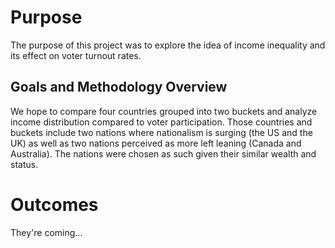 # Purpose
The purpose of this project was to explore the idea of income inequality and its effect on voter turnout rates.
## Goals and Methodology Overview
We hope to compare four countries grouped into two buckets and analyze income distribution compared to voter participation.
Those countries and buckets include two nations where nationalism is surging (the US and the UK) as well as two nations perceived as
more left leaning (Canada and Australia). The nations were chosen as such given their similar wealth and status.

# Outcomes
They're coming...
